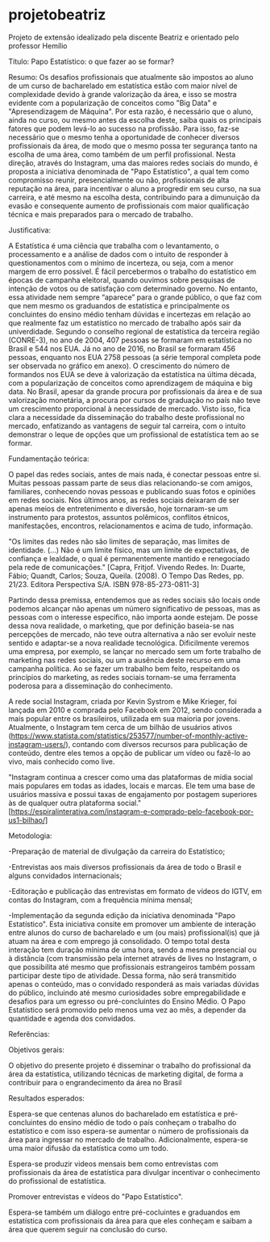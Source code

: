 # projetobeatriz
Projeto de extensão idealizado pela discente Beatriz e orientado pelo professor Hemílio



Título: Papo Estatístico: o que fazer ao se formar?

Resumo: Os desafios profissionais que atualmente são impostos ao aluno de um curso de bacharelado em estatística estão com maior nível de complexidade devido à grande valorização da área, e isso se mostra evidente com a popularização de conceitos como "Big Data" e "Apresendizagem de Máquina". Por esta razão, é necessário que o aluno, ainda no curso, ou mesmo antes da escolha deste, saiba quais os principais fatores que podem levá-lo ao sucesso na profissão. Para isso, faz-se necessário que o mesmo tenha a oportunidade de conhecer diversos profissionais da área, de modo que o mesmo possa ter segurança tanto na escolha de uma área, como também de um perfil profissional. Nesta direção, através do Instagram, uma das maiores redes sociais do mundo, é proposta a iniciativa denominada de "Papo Estatístico", a qual tem como compromisso reunir, presencialmente ou não, profissionais de alta reputação na área, para incentivar o aluno a progredir em seu curso, na sua carreira, e até mesmo na escolha desta, contribuindo para a dimunuição da evasão e consequente aumento de profissionais com maior qualificação técnica e mais preparados para o mercado de trabalho.



Justificativa:

A Estatística é uma ciência que trabalha com o levantamento, o processamento e a análise de dados com o intuito de responder à questionamentos com o mínimo de incerteza, ou seja, com a menor margem de erro possível. É fácil percebermos o trabalho do estatístico em épocas de campanha eleitoral, quando ouvimos sobre pesquisas de intenção de votos ou de satisfação com determinado governo. No entanto, essa atividade nem sempre “aparece” para o grande público, o que faz com que nem mesmo os graduandos de estatística e principalmente os concluintes do ensino médio tenham dúvidas e incertezas em relação ao que realmente faz um estatístico no mercado de trabalho após sair da univerdidade. Segundo o conselho regional de estatística da terceira região (CONRE-3), no ano de 2004, 407 pessoas se formaram em estatística no Brasil e 544 nos EUA. Já no ano de 2016, no Brasil  se formaram 456 pessoas, enquanto nos EUA 2758 pessoas (a série temporal completa pode ser observada no gráfico em anexo). O crescimento do número de formandos nos EUA se deve à valorização da estatística na última década, com a popularização de conceitos como aprendizagem de máquina e big data. No Brasil, apesar da grande procura por profissionais da área e de sua valorização monetária, a procura por cursos de graduação no país não teve um crescimento proporcional à necessidade de mercado. Visto isso, fica clara a necessidade da disseminação do trabalho deste profissional no mercado, enfatizando as vantagens de seguir tal carreira, com o intuito demonstrar o leque de opções que um profissional de estatística tem ao se formar.

Fundamentação teórica: 

O papel das redes sociais, antes de mais nada, é conectar pessoas entre si. Muitas pessoas passam parte de seus dias relacionando-se com amigos, familiares, conhecendo novas pessoas e
publicando suas fotos e opiniões em redes sociais. Nos últimos anos, as redes sociais deixaram de ser apenas meios de entretenimento e diversão, hoje tornaram-se um instrumento para protestos, assuntos polêmicos, conflitos étnicos, manifestações, encontros, relacionamentos e acima de tudo, informação.

"Os limites das redes não são limites de separação, mas limites de identidade. (...) Não é um limite físico, mas um limite de expectativas, de confiança e lealdade, o qual é permanentemente mantido e renegociado pela rede de comunicações." 
[Capra, Fritjof. Vivendo Redes. In: Duarte, Fábio; Quandt, Carlos; Souza, Queila. (2008). O Tempo Das Redes, pp. 21/23. Editora Perspectiva S/A. ISBN 978-85-273-0811-3]

Partindo dessa premissa, entendemos que as redes sociais são locais onde podemos alcançar não apenas um número significativo de pessoas, mas as pessoas com o interesse específico, não importa aonde estejam. De posse dessa nova realidade, o marketing, que por definição baseia-se nas percepções de mercado, não teve outra alternativa a não ser evoluir neste sentido e adaptar-se a nova realidade tecnológica. Dificilmente veremos uma empresa, por exemplo, se lançar no mercado sem um forte trabalho de marketing nas redes sociais, ou um a ausência deste recurso em uma campanha política. Ao se fazer um trabalho bem feito, respeitando os princípios do marketing, as redes sociais tornam-se uma ferramenta poderosa para a disseminação do conhecimento. 

A rede social Instagram, criada por Kevin Systrom e Mike Krieger, foi lançada em 2010 e comprada pelo Facebook em 2012, sendo considerada a mais popular entre os brasileiros, utilizada em sua maioria por jovens. Atualmente, o Instagram tem cerca de um bilhão de usuários ativos (https://www.statista.com/statistics/253577/number-of-monthly-active-instagram-users/), contando com diversos recursos para publicação de conteúdo, dentre eles temos a opção de publicar um vídeo ou fazê-lo ao vivo, mais conhecido como live.

"Instagram continua a crescer como uma das plataformas de mídia social mais populares em todas as idades, locais e marcas. Ele tem uma base de usuários massiva e possui taxas de engajamento por postagem superiores às de qualquer outra plataforma social."[https://espiralinterativa.com/instagram-e-comprado-pelo-facebook-por-us1-bilhao/]

Metodologia:

-Preparação de material de divulgação da carreira do Estatístico;

-Entrevistas aos mais diversos profissionais da área de todo o Brasil e alguns convidados internacionais;

-Editoração e publicação das entrevistas em formato de vídeos do IGTV, em contas do Instagram, com a frequência mínima mensal;

-Implementação da segunda edição da iniciativa denominada "Papo Estatístico". Esta iniciativa consite em promover um ambiente de interação entre alunos do curso de bacharelado e um (ou mais) profissional(is) que já atuam na área e com emprego já consolidado. O tempo total desta interação tem duração mínima de uma hora, sendo a mesma presencial ou à distância (com transmissão pela internet através de lives no Instagram, o que possibilita até mesmo que profissionais estrangeiros também possam participar deste tipo de atividade. Dessa forma, não será transmitido apenas o conteúdo, mas o convidado responderá as mais variadas dúvidas do público, incluindo até mesmo curiosidades sobre empregabilidade e desafios para um egresso ou pré-concluintes do Ensino Médio. O Papo Estatístico será promovido pelo menos uma vez ao mês, a depender da quantidade e agenda dos convidados.          

Referências:



Objetivos gerais:

O objetivo do presente projeto é disseminar o trabalho do profissional da área da estatística, utilizando técnicas de marketing digital, de forma a contribuir para o engrandecimento da área no Brasil

Resultados esperados:

Espera-se que centenas alunos do bacharelado em estatística e pré-concluintes do ensino médio de todo o país conheçam o trabalho do estatístico e com isso espera-se aumentar o número de profissionais da área para ingressar no mercado de trabalho. Adicionalmente, espera-se uma maior difusão da estatística como um todo.

Espera-se produzir videos mensais bem como entrevistas com profissionais da área de estatística para divulgar incentivar o conhecimento do profissional de estatística.

Promover entrevistas e vídeos do "Papo Estatístico".

Espera-se também um diálogo entre pré-cocluintes e graduandos em estatística com profissionais da área para que eles conheçam e saibam a área que querem seguir na conclusão do curso.





 
